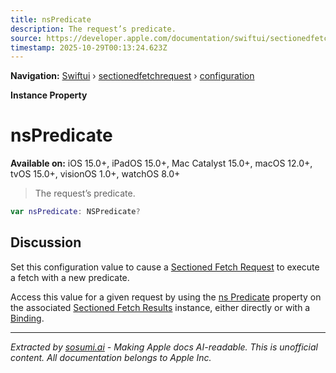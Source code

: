 ```yaml
---
title: nsPredicate
description: The request’s predicate.
source: https://developer.apple.com/documentation/swiftui/sectionedfetchrequest/configuration/nspredicate
timestamp: 2025-10-29T00:13:24.623Z
---
```


**Navigation:** [Swiftui](/documentation/swiftui) › [sectionedfetchrequest](/documentation/swiftui/sectionedfetchrequest) › [configuration](/documentation/swiftui/sectionedfetchrequest/configuration)

**Instance Property**

# nsPredicate

**Available on:** iOS 15.0+, iPadOS 15.0+, Mac Catalyst 15.0+, macOS 12.0+, tvOS 15.0+, visionOS 1.0+, watchOS 8.0+

> The request’s predicate.

```swift
var nsPredicate: NSPredicate?
```

## Discussion

Set this configuration value to cause a [Sectioned Fetch Request](/documentation/swiftui/sectionedfetchrequest) to execute a fetch with a new predicate.

Access this value for a given request by using the [ns Predicate](/documentation/swiftui/sectionedfetchresults/nspredicate) property on the associated [Sectioned Fetch Results](/documentation/swiftui/sectionedfetchresults) instance, either directly or with a [Binding](/documentation/swiftui/binding).

---

*Extracted by [sosumi.ai](https://sosumi.ai) - Making Apple docs AI-readable.*
*This is unofficial content. All documentation belongs to Apple Inc.*
